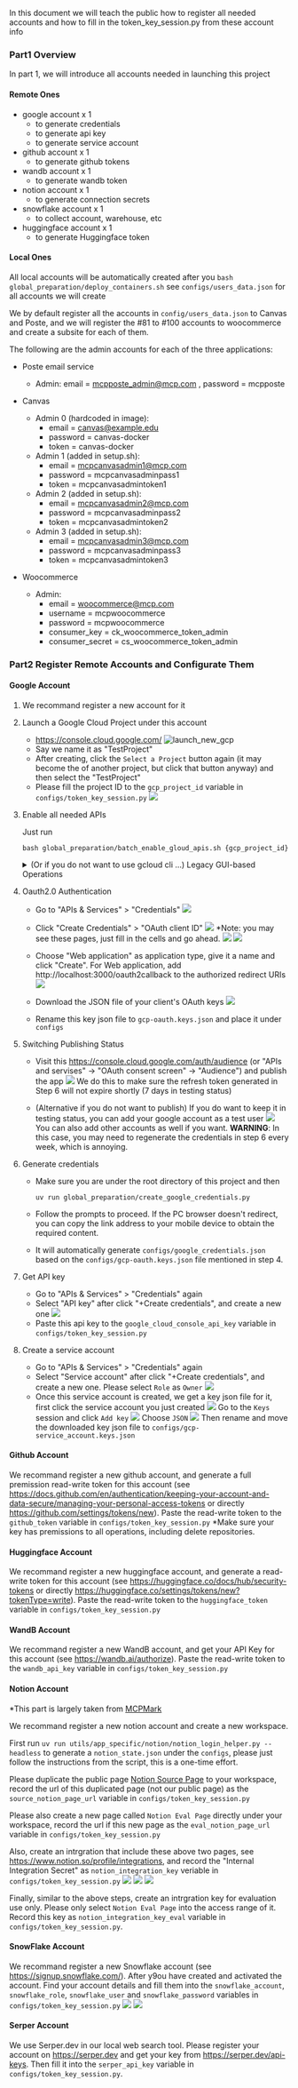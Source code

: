 In this document we will teach the public how to register all needed accounts and how to fill in the token_key_session.py from these account info


### Part1 Overview
In part 1, we will introduce all accounts needed in launching this project

#### Remote Ones
- google account x 1
    - to generate credentials
    - to generate api key
    - to generate service account
- github account x 1
    - to generate github tokens
- wandb account x 1
    - to generate wandb token
- notion account x 1
    - to generate connection secrets
- snowflake account x 1
    - to collect account, warehouse, etc
- huggingface account x 1
    - to generate Huggingface token

#### Local Ones
All local accounts will be automatically created after you `bash global_preparation/deploy_containers.sh`
see `configs/users_data.json` for all accounts we will create

We by default register all the accounts in `config/users_data.json` to Canvas and Poste, and we will register the #81 to #100 accounts to woocommerce and create a subsite for each of them.

The following are the admin accounts for each of the three applications:

- Poste email service
    - Admin: email = mcpposte_admin@mcp.com , password = mcpposte

- Canvas
    - Admin 0 (hardcoded in image): 
        - email = canvas@example.edu 
        - password = canvas-docker
        - token = canvas-docker
    - Admin 1 (added in setup.sh):  
        - email = mcpcanvasadmin1@mcp.com
        - password = mcpcanvasadminpass1
        - token = mcpcanvasadmintoken1
    - Admin 2 (added in setup.sh): 
        - email = mcpcanvasadmin2@mcp.com
        - password = mcpcanvasadminpass2
        - token = mcpcanvasadmintoken2
    - Admin 3 (added in setup.sh): 
        - email = mcpcanvasadmin3@mcp.com
        - password = mcpcanvasadminpass3
        - token = mcpcanvasadmintoken3

- Woocommerce
    - Admin: 
        - email = woocommerce@mcp.com
        - username = mcpwoocommerce
        - password = mcpwoocommerce
        - consumer_key = ck_woocommerce_token_admin
        - consumer_secret = cs_woocommerce_token_admin

### Part2 Register Remote Accounts and Configurate Them

#### Google Account
1. We recommand register a new account for it
2. Launch a Google Cloud Project under this account
    - https://console.cloud.google.com/
    ![launch_new_gcp](./figures/launch_new_gcp.png)
    - Say we name it as "TestProject"
    - After creating, click the `Select a Project` button again (it may become the of another project, but click that button anyway) and then select the "TestProject"
    - Please fill the project ID to the `gcp_project_id` variable in `configs/token_key_session.py`
    ![](./figures/gcp_id.png)
3. Enable all needed APIs

    Just run 
    ```
    bash global_preparation/batch_enable_gloud_apis.sh {gcp_project_id}
    ```

    <details>
    <summary>(Or if you do not want to use gcloud cli ...) Legacy GUI-based Operations</summary>
    - Upon switch to that project, go to `APIs and services` from the side bar

    ![](./figures/enable_gcp_apis_part1.png)
    ![](./figures/enable_gcp_apis_part2.png)
    ![](./figures/enable_gcp_apis_part3.png)

    - Take `Youtube Data API v3` as an example
    ![](./figures/enable_gcp_apis_part4.png)

    - Enable all needed API services in the following list
        ```
        YouTube Data API v3
        Gmail API
        Google Sheets API
        Google Calendar API
        Google Drive API
        Google Forms API
        Analytics Hub API					
        BigQuery API					
        BigQuery Connection API					
        BigQuery Data Policy API					
        BigQuery Migration API					
        BigQuery Reservation API					
        BigQuery Storage API					
        Cloud Dataplex API					
        Cloud Datastore API					
        Cloud Logging API					
        Cloud Monitoring API					
        Cloud OS Login API					
        Cloud SQL					
        Cloud Storage					
        Cloud Storage API					
        Cloud Trace API					
        Compute Engine API					
        Custom Search API					
        Dataform API					
        Directions API					
        Distance Matrix API					
        Drive Activity API					
        Google Cloud APIs					
        Google Cloud Storage JSON API					
        Google Docs API					
        Google Slides API					
        Maps Grounding API					
        Places API					
        Privileged Access Manager API					
        Routes API					
        Service Management API					
        Service Usage API
        ```
    </details>
4. Oauth2.0 Authentication
    - Go to "APIs & Services" > "Credentials"
    ![](./figures/gcp_oauth2_part1.png)
    - Click "Create Credentials" > "OAuth client ID"
    ![](./figures/gcp_oauth2_part2.png)
    *Note: you may see these pages, just fill in the cells and go ahead.
    ![](./figures/gcp_oauth2_part2.1.png)
    ![](./figures/gcp_oauth2_part2.2.png)

    - Choose "Web application" as application type, give it a name and click "Create". For Web application, add http://localhost:3000/oauth2callback to the authorized redirect URIs
    ![](./figures/gcp_oauth2_part3.png)
    - Download the JSON file of your client's OAuth keys
    ![](./figures/gcp_oauth2_part4.png)
    - Rename this key json file to `gcp-oauth.keys.json` and place it under `configs`
5. Switching Publishing Status
    - Visit this https://console.cloud.google.com/auth/audience (or "APIs and servises" -> "OAuth consent screen" -> "Audience") and publish the app
    ![](./figures/gcp_oauth2_part5_1.png)
    We do this to make sure the refresh token generated in Step 6 will not expire shortly (7 days in testing status)

    - (Alternative if you do not want to publish) If you do want to keep it in testing status, you can add your google account as a test user
    ![](./figures/gcp_oauth2_part5.png) You can also add other accounts as well if you want.
    **WARNING**: In this case, you may need to regenerate the credentials in step 6 every week, which is annoying.

6. Generate credentials
    - Make sure you are under the root directory of this project and then
        ```
        uv run global_preparation/create_google_credentials.py
        ```
    - Follow the prompts to proceed. If the PC browser doesn't redirect, you can copy the link address to your mobile device to obtain the required content.

    - It will automatically generate `configs/google_credentials.json` based on the `configs/gcp-oauth.keys.json` file mentioned in step 4.
7. Get API key
    - Go to "APIs & Services" > "Credentials" again
    - Select "API key" after click "+Create credentials", and create a new one
    ![](./figures/gcp_apikey.png)
    - Paste this api key to the `google_cloud_console_api_key` variable in `configs/token_key_session.py`    
8. Create a service account
    - Go to "APIs & Services" > "Credentials" again
    - Select "Service account" after click "+Create credentials", and create a new one. Please select `Role` as `Owner`
    ![](./figures/gcp_serviceaccount_part1.png)
    - Once this service account is created, we get a key json file for it, first click the service account you just created
    ![](./figures/gcp_serviceaccount_part2.png)
    Go to the `Keys` session and click `Add key`
    ![](./figures/gcp_serviceaccount_part3.png)
    Choose `JSON`
    ![](./figures/gcp_serviceaccount_part4.png)
    Then rename and move the downloaded key json file to `configs/gcp-service_account.keys.json`

#### Github Account
We recommand register a new github account, and generate a full premission read-write token for this account (see https://docs.github.com/en/authentication/keeping-your-account-and-data-secure/managing-your-personal-access-tokens or directly https://github.com/settings/tokens/new).
Paste the read-write token to the `github_token` variable in `configs/token_key_session.py`
*Make sure your key has premissions to all operations, including delete repositories.

#### Huggingface Account
We recommand register a new huggingface account, and generate a read-write token for this account (see https://huggingface.co/docs/hub/security-tokens or directly https://huggingface.co/settings/tokens/new?tokenType=write).
Paste the read-write token to the `huggingface_token` variable in `configs/token_key_session.py`

#### WandB Account
We recommand register a new WandB account, and get your API Key for this account (see https://wandb.ai/authorize).
Paste the read-write token to the `wandb_api_key` variable in `configs/token_key_session.py`

#### Notion Account
*This part is largely taken from [MCPMark](https://github.com/eval-sys/mcpmark/blob/main/docs/mcp/notion.md)

We recommand register a new notion account and create a new workspace.

First run `uv run utils/app_specific/notion/notion_login_helper.py --headless` to generate a `notion_state.json` under the `configs`, please just follow the instructions from the script, this is a one-time effort.

Please duplicate the public page [Notion Source Page](https://amazing-wave-b38.notion.site/Notion-Source-Page-27ad10a48436805b9179fdaff2f65be2) to your workspace,
record the url of this duplicated page (not our public page) as the `source_notion_page_url` variable in `configs/token_key_session.py`

Please also create a new page called `Notion Eval Page` directly under your workspace,
record the url if this new page as the `eval_notion_page_url` variable in `configs/token_key_session.py`

Also, create an intrgration that include these above two pages, see https://www.notion.so/profile/integrations, and record the "Internal Integration Secret" as `notion_integration_key` veriable in `configs/token_key_session.py`
![](./figures/notion_part1.png)
![](./figures/notion_part2.png)
![](./figures/notion_part3.png)

Finally, similar to the above steps, create an intrgration key for evaluation use only. Please only select `Notion Eval Page` into the access range of it. Record this key as `notion_integration_key_eval` variable in `configs/token_key_session.py`.


#### SnowFlake Account
We recommand register a new Snowflake account (see https://signup.snowflake.com/). After y9ou have created and activated the account. Find your account details and fill them into the `snowflake_account`, `snowflake_role`, `snowflake_user` and `snowflake_password` variables in `configs/token_key_session.py`
![](./figures/snowflake_part1.png)
![](./figures/snowflake_part2.png)

#### Serper Account
We use Serper.dev in our local web search tool. Please register your account on https://serper.dev and get your key from https://serper.dev/api-keys. Then fill it into the `serper_api_key` variable in `configs/token_key_session.py`.